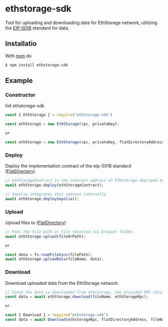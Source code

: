 # ethstorage-sdk
Tool for uploading and downloading data for EthStorage network, utilizing the [EIP-5018](https://eips.ethereum.org/EIPS/eip-5018) standard for data.

## Installatio

With [npm](https://www.npmjs.com/package/ethstorage-sdk) do

```bash
$ npm install ethstorage-sdk
```

## Example

### Constructor
Init ethstorage-sdk
```js
const { EthStorage } = require("ethstorage-sdk")

const ethStorage = new EthStorage(rpc, privateKey);

or

const ethStorage = new EthStorage(rpc, privateKey, flatDirectoryAddress);
```

### Deploy
Deploy the implementation contract of the eip-5018 standard ([FlatDirectory](https://github.com/ethstorage/evm-large-storage/blob/master/contracts/examples/SimpleFlatDirectory.sol)).
```js
// ethStorageContract is the contract address of ETHstorage deployed on L1. 
await ethStorage.deploy(ethStorageContract);

// Sepolia integrates this address internally
await ethStorage.deploySepolia();
```

### Upload
Upload files to ([FlatDirectory](https://github.com/ethstorage/evm-large-storage/blob/master/contracts/examples/SimpleFlatDirectory.sol))
```js
// Pass the file path or file selected via browser folder.
await ethStorage.upload(fileOrPath);

or

const data = fs.readFileSync(filePath);
await ethStorage.uploadData(fileName, data);
```


### Download
Download uploaded data from the EthStorage network.
```js
// Since the data is downloaded from ethstorage, the provided RPC should be an ethstorage RPC.
const data = await ethStorage.download(fileName, ethStorageRpc);

or

const { Download } = require("ethstorage-sdk")
const data = await Download(ethstorageRpc, flatDirectoryAddress, fileName);
```
